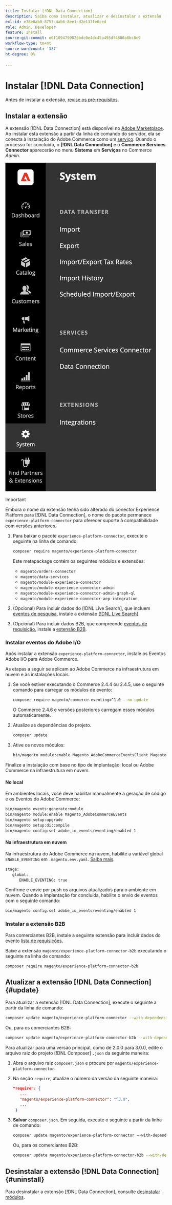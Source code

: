```yaml
---
title: Instalar [!DNL Data Connection]
description: Saiba como instalar, atualizar e desinstalar a extensão  [!DNL Data Connection]  do Adobe Commerce.
exl-id: e78e8ab0-8757-4ab6-8ee1-d2e137fe6ced
role: Admin, Developer
feature: Install
source-git-commit: e6f1094799826bdc0e4dc45a495df4880a8bc8c9
workflow-type: tm+mt
source-wordcount: '387'
ht-degree: 0%

---
```


# Instalar [!DNL Data Connection]

Antes de instalar a extensão, [revise os pré-requisitos](overview.md#prereqs).

## Instalar a extensão

A extensão [!DNL Data Connection] está disponível no [Adobe Marketplace](https://commercemarketplace.adobe.com/magento-experience-platform-connector.html). Ao instalar esta extensão a partir da linha de comando do servidor, ela se conecta à instalação do Adobe Commerce como um [serviço](../landing/saas.md). Quando o processo for concluído, o **[!DNL Data Connection]** e o **Commerce Services Connector** aparecerão no menu **Sistema** em **Serviços** no Commerce _Admin_.

![[!DNL Data Connection] exibição de administrador da extensão](assets/epc-adminui.png)

>[!IMPORTANT]
>
>Embora o nome da extensão tenha sido alterado do conector Experience Platform para [!DNL Data Connection], o nome do pacote permanece `experience-platform-connector` para oferecer suporte à compatibilidade com versões anteriores.

1. Para baixar o pacote `experience-platform-connector`, execute o seguinte na linha de comando:

   ```bash
   composer require magento/experience-platform-connector
   ```

   Este metapackage contém os seguintes módulos e extensões:

   - `magento/orders-connector`
   - `magento/data-services`
   - `magento/module-experience-connector`
   - `magento/module-experience-connector-admin`
   - `magento/module-experience-connector-admin-graph-ql`
   - `magento/module-experience-connector-aep-integration`

1. (Opcional) Para incluir dados do [!DNL Live Search], que incluem [eventos de pesquisa](events.md#search-events), instale a extensão [[!DNL Live Search]](../live-search/install.md).

1. (Opcional) Para incluir dados B2B, que compreende [eventos de requisição](events.md#b2b-events), instale a [extensão B2B](#install-the-b2b-extension).

### Instalar eventos do Adobe I/O

Após instalar a extensão `experience-platform-connector`, instale os Eventos Adobe I/O para Adobe Commerce.

As etapas a seguir se aplicam ao Adobe Commerce na infraestrutura em nuvem e às instalações locais.

1. Se você estiver executando o Commerce 2.4.4 ou 2.4.5, use o seguinte comando para carregar os módulos de evento:

   ```bash
   composer require magento/commerce-eventing=^1.0 --no-update
   ```

   O Commerce 2.4.6 e versões posteriores carregam esses módulos automaticamente.

1. Atualize as dependências do projeto.

   ```bash
   composer update
   ```

1. Ative os novos módulos:

   ```bash
   bin/magento module:enable Magento_AdobeCommerceEventsClient Magento_AdobeCommerceEventsGenerator Magento_AdobeIoEventsClient Magento_AdobeCommerceOutOfProcessExtensibility
   ```

Finalize a instalação com base no tipo de implantação: local ou Adobe Commerce na infraestrutura em nuvem.

#### No local

Em ambientes locais, você deve habilitar manualmente a geração de código e os Eventos do Adobe Commerce:

```bash
bin/magento events:generate:module
bin/magento module:enable Magento_AdobeCommerceEvents
bin/magento setup:upgrade
bin/magento setup:di:compile
bin/magento config:set adobe_io_events/eventing/enabled 1
```

#### Na infraestrutura em nuvem

Na infraestrutura do Adobe Commerce na nuvem, habilite a variável global `ENABLE_EVENTING` em `.magento.env.yaml`. [Saiba mais](https://experienceleague.adobe.com/docs/commerce-cloud-service/user-guide/configure/env/stage/variables-global.html#enable_eventing).

```bash
stage:
   global:
      ENABLE_EVENTING: true
```

Confirme e envie por push os arquivos atualizados para o ambiente em nuvem. Quando a implantação for concluída, habilite o envio de eventos com o seguinte comando:

```bash
bin/magento config:set adobe_io_events/eventing/enabled 1
```

### Instalar a extensão B2B

Para comerciantes B2B, instale a seguinte extensão para incluir dados do evento [lista de requisições](events.md#b2b-events).

Baixe a extensão `magento/experience-platform-connector-b2b` executando o seguinte na linha de comando:

```bash
composer require magento/experience-platform-connector-b2b
```

## Atualizar a extensão [!DNL Data Connection] {#update}

Para atualizar a extensão [!DNL Data Connection], execute o seguinte a partir da linha de comando:

```bash
composer update magento/experience-platform-connector --with-dependencies
```

Ou, para os comerciantes B2B:

```bash
composer update magento/experience-platform-connector-b2b --with-dependencies
```

Para atualizar para uma versão principal, como de 2.0.0 para 3.0.0, edite o arquivo raiz do projeto [!DNL Composer] `.json` da seguinte maneira:

1. Abra o arquivo raiz `composer.json` e procure por `magento/experience-platform-connector`.

1. Na seção `require`, atualize o número da versão da seguinte maneira:

   ```json
   "require": {
      ...
      "magento/experience-platform-connector": "^3.0",
      ...
    }
   ```

1. **Salvar** `composer.json`. Em seguida, execute o seguinte a partir da linha de comando:

   ```bash
   composer update magento/experience-platform-connector –-with-dependencies
   ```

   Ou, para os comerciantes B2B:

   ```bash
   composer update magento/experience-platform-connector-b2b --with-dependencies
   ```

## Desinstalar a extensão [!DNL Data Connection] {#uninstall}

Para desinstalar a extensão [!DNL Data Connection], consulte [desinstalar módulos](https://experienceleague.adobe.com/docs/commerce-operations/installation-guide/tutorials/uninstall-modules.html).
